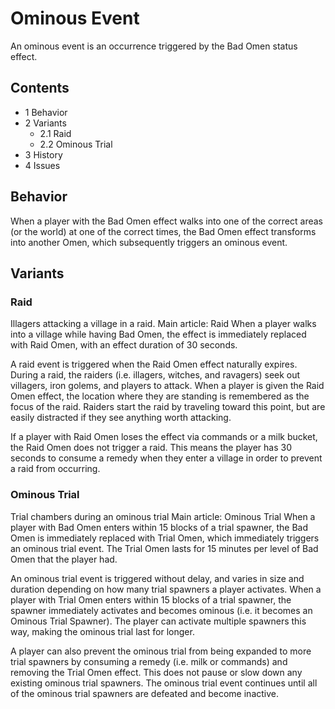 # Ominous Event
An ominous event is an occurrence triggered by the Bad Omen status effect.

## Contents
- 1 Behavior
- 2 Variants
	- 2.1 Raid
	- 2.2 Ominous Trial
- 3 History
- 4 Issues

## Behavior
When a player with the Bad Omen effect walks into one of the correct areas (or the world) at one of the correct times, the Bad Omen effect transforms into another Omen, which subsequently triggers an ominous event.

## Variants
### Raid
Illagers attacking a village in a raid.
Main article: Raid
When a player walks into a village while having Bad Omen, the effect is immediately replaced with Raid Omen, with an effect duration of 30 seconds.

A raid event is triggered when the Raid Omen effect naturally expires. During a raid, the raiders (i.e. illagers, witches, and ravagers) seek out villagers, iron golems, and players to attack. When a player is given the Raid Omen effect, the location where they are standing is remembered as the focus of the raid. Raiders start the raid by traveling toward this point, but are easily distracted if they see anything worth attacking.

If a player with Raid Omen loses the effect via commands or a milk bucket, the Raid Omen does not trigger a raid. This means the player has 30 seconds to consume a remedy when they enter a village in order to prevent a raid from occurring.

### Ominous Trial
Trial chambers during an ominous trial
Main article: Ominous Trial
When a player with Bad Omen enters within 15 blocks of a trial spawner, the Bad Omen is immediately replaced with Trial Omen, which immediately triggers an ominous trial event. The Trial Omen lasts for 15 minutes per level of Bad Omen that the player had.

An ominous trial event is triggered without delay, and varies in size and duration depending on how many trial spawners a player activates. When a player with Trial Omen enters within 15 blocks of a trial spawner, the spawner immediately activates and becomes ominous (i.e. it becomes an Ominous Trial Spawner). The player can activate multiple spawners this way, making the ominous trial last for longer.

A player can also prevent the ominous trial from being expanded to more trial spawners by consuming a remedy (i.e. milk or commands) and removing the Trial Omen effect. This does not pause or slow down any existing ominous trial spawners. The ominous trial event continues until all of the ominous trial spawners are defeated and become inactive.


